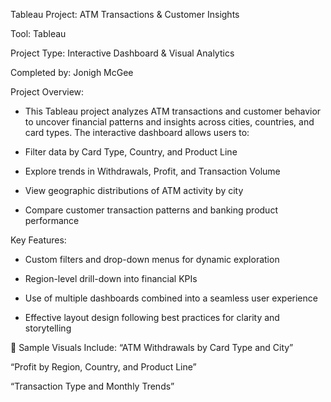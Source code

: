 Tableau Project: ATM Transactions & Customer Insights

Tool: Tableau

Project Type: Interactive Dashboard & Visual Analytics

Completed by: Jonigh McGee

Project Overview:
- This Tableau project analyzes ATM transactions and customer behavior to uncover financial patterns and insights across cities, countries, and card types. The interactive dashboard allows users to:

- Filter data by Card Type, Country, and Product Line

- Explore trends in Withdrawals, Profit, and Transaction Volume

- View geographic distributions of ATM activity by city

- Compare customer transaction patterns and banking product performance

Key Features:
- Custom filters and drop-down menus for dynamic exploration

- Region-level drill-down into financial KPIs

- Use of multiple dashboards combined into a seamless user experience

- Effective layout design following best practices for clarity and storytelling

📎 Sample Visuals Include:
“ATM Withdrawals by Card Type and City”

“Profit by Region, Country, and Product Line”

“Transaction Type and Monthly Trends”
